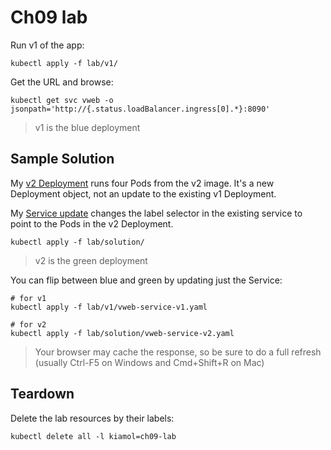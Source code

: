 # Ch09 lab

Run v1 of the app:

```
kubectl apply -f lab/v1/
```

Get the URL and browse:

```
kubectl get svc vweb -o jsonpath='http://{.status.loadBalancer.ingress[0].*}:8090'
```

> v1 is the blue deployment

## Sample Solution

My [v2 Deployment](solution/vweb-v2.yaml) runs four Pods from the v2 image. It's a new Deployment object, not an update to the existing v1 Deployment.

My [Service update](solution/vweb-service-v2.yaml) changes the label selector in the existing service to point to the Pods in the v2 Deployment.

```
kubectl apply -f lab/solution/
```

> v2 is the green deployment

You can flip between blue and green by updating just the Service:

```
# for v1
kubectl apply -f lab/v1/vweb-service-v1.yaml
```

```
# for v2
kubectl apply -f lab/solution/vweb-service-v2.yaml
```

> Your browser may cache the response, so be sure to do a full refresh (usually Ctrl-F5 on Windows and Cmd+Shift+R on Mac)

## Teardown

Delete the lab resources by their labels:

```
kubectl delete all -l kiamol=ch09-lab
```
